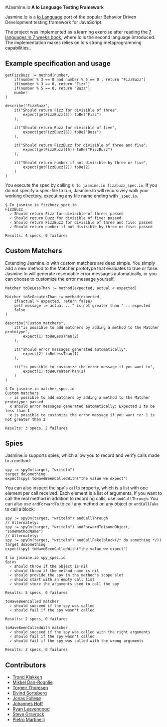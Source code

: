 #Jasmine.Io
**A Io Language Testing Framework**

Jasmine.Io is a [Io Language](http://www.iolanguage.com) port of the popular Behavior Driven Development testing framework for JavaScript.

The project was implemented as a learning exercise after reading the [7 languages in 7 weeks book](http://pragprog.com/book/btlang/seven-languages-in-seven-weeks), where Io is the second language introduced. The implementation makes relies on Io's strong metaprogramming capabilities..

## Example specification and usage ##
```Io
getFizzBuzz := method(number,
	if(number % 3 == 0 and number % 5 == 0 , return "FizzBuzz")
	if(number % 3 == 0, return "Fizz")
	if(number % 5 == 0, return "Buzz")
	number
)

describe("FizzBuzz",
	it("Should return Fizz for divisible of three",
		expect(getFizzBuzz(3)) toBe("Fizz")
	),

	it("Should return Buzz for divisible of five",
		expect(getFizzBuzz(5)) toBe("Buzz")
	),

	it("Should return FizzBuzz for divisible of three and five",
		expect(getFizzBuzz(15)) toBe("FizzBuzz")
	),

	it("Should return number if not divisible by three or five",
		expect(getFizzBuzz(2)) toBe(2)
	)
)
```

You execute the spec by calling ``$ Io jasmine.io fizzbuzz_spec.io``. If you do not specify a spec-file to run, Jasmine.Io will recursively walk your working directory, executing any file name ending with ``_spec.io``.

```
$ Io jasmine.io fizzbuzz_spec.io 
FizzBuzz
  ✓ Should return Fizz for divisible of three: passed
  ✓ Should return Buzz for divisible of five: passed
  ✓ Should return FizzBuzz for divisible of three and five: passed
  ✓ Should return number if not divisible by three or five: passed

Results: 4 specs, 0 failures
```

## Custom Matchers ##
Extending Jasmine.Io with custom matchers are dead simple. You simply add a new method to the Matcher prototype that evaluates to true or false. Jasmine.Io will generate resenoable error messages automatically, or you can choose to customize the error message yourself.

```Io
Matcher toBeLessThan := method(expected, actual < expected)

Matcher toBeGreaterThan := method(expected,
	if(actual > expected, return false)
	self message := actual .. " is not greater than " .. expected
	false
)

describe("Custom matchers",
	it("is possible to add matchers by adding a method to the Matcher prototype",
		expect(1) toBeLessThan(2)		
	),	

	it("should error messages generated automatically",
		expect(2) toBeLessThan(1)
	),

	it("is possible to customize the error message if you want to",
		expect(1) toBeGreaterThan(2)
	)
)
```

```
$ Io jasmine.io matcher_spec.io 
Custom matchers
  ✓ is possible to add matchers by adding a method to the Matcher prototype: passed
  ϰ should error messages generated automatically: Expected 2 to be less than 1
  ϰ is possible to customize the error message if you want to: 1 is not greater than 2

Results: 3 specs, 2 failures
```

## Spies ##
Jasmine.io supports spies, which allow you to record and verify calls made to a method:

```io
spy := spyOn(target, "writeln")
target doSomething
expect(spy) toHaveBeenCalledWith("the value we expect")
```

You can also inspect the spy's `calls` property, which is a list with one element per call received. Each element is a list of arguments. If you want to call the real method in addition to recording calls, use `andCallThrough`. You can also use `andForwardTo` to call any method on any object or `andCallFake` to call a block:

```io
spy := spyOn(target, "writeln") andCallThrough
// Alternately:
spy := spyOn(target, "writeln") andForwardTo(someObject, "someMethodName")
// Alternately:
spy := spyOn(target, "writeln") andCallFake(block(/* do something */))
target doSomething 
expect(spy) toHaveBeenCalledWith("the value we expect")
```

```
$ io jasmine.io spy_spec.io 
Spies
  ✓ should throw if the object is nil
  ✓ should throw if the method name is nil
  ✓ should provide the spy in the method's scope slot
  ✓ should start with an empty call list
  ✓ should store the arguments used to call the spy

Results: 5 specs, 0 failures

toHaveBeenCalled matcher
  ✓ should succeed if the spy was called
  ✓ should fail if the spy wasn't called

Results: 2 specs, 0 failures

toHaveBeenCalledWith matcher
  ✓ should succeed if the spy was called with the right arguments
  ✓ should fail if the spy wasn't called
  ✓ should fail if the spy was called with the wrong arguments

Results: 3 specs, 0 failures
```

## Contributors ##
- [Trond Klakken](https://twitter.com/trondkla)
- [Mikkel Dan-Rognlie](https://twitter.com/mikkelbd/)
- [Torgeir Thoresen](https://twitter.com/torgeir)
- [Eivind Sorteberg](https://twitter.com/sorteberg)
- [Jonas Follesø](https://twitter.com/follesoe)
- [Johannes Hoff](http://johanneshoff.com/)
- [Ryan Leavengood](https://twitter.com/leavengood)
- [Steve Gravrock](https://github.com/sgravrock)
- [Pietro Martinelli](http://javapeanuts.blogspot.no/)

